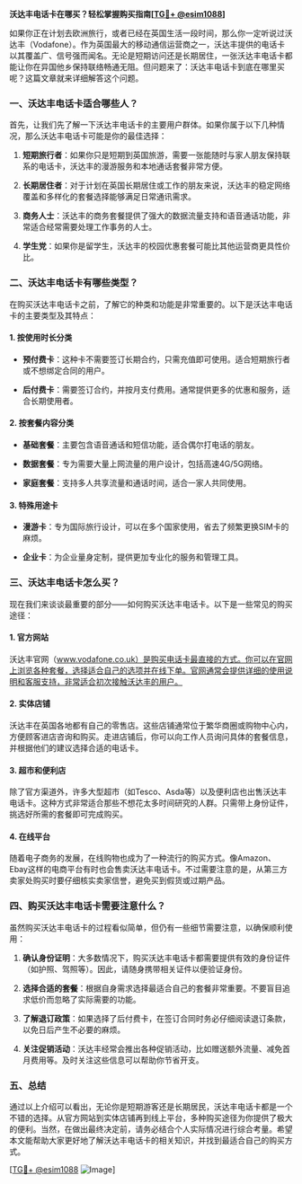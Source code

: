 **沃达丰电话卡在哪买？轻松掌握购买指南[[TG💪+ @esim1088](https://t.me/s/esim1088)]**

如果你正在计划去欧洲旅行，或者已经在英国生活一段时间，那么你一定听说过沃达丰（Vodafone）。作为英国最大的移动通信运营商之一，沃达丰提供的电话卡以其覆盖广、信号强而闻名。无论是短期访问还是长期居住，一张沃达丰电话卡都能让你在异国他乡保持联络畅通无阻。但问题来了：沃达丰电话卡到底在哪里买呢？这篇文章就来详细解答这个问题。

### 一、沃达丰电话卡适合哪些人？

首先，让我们先了解一下沃达丰电话卡的主要用户群体。如果你属于以下几种情况，那么沃达丰电话卡可能是你的最佳选择：

1. **短期旅行者**：如果你只是短期到英国旅游，需要一张能随时与家人朋友保持联系的电话卡，沃达丰的漫游服务和本地通话套餐非常方便。
   
2. **长期居住者**：对于计划在英国长期居住或工作的朋友来说，沃达丰的稳定网络覆盖和多样化的套餐选择能够满足日常通讯需求。

3. **商务人士**：沃达丰的商务套餐提供了强大的数据流量支持和语音通话功能，非常适合经常需要处理工作事务的人士。

4. **学生党**：如果你是留学生，沃达丰的校园优惠套餐可能比其他运营商更具性价比。

### 二、沃达丰电话卡有哪些类型？

在购买沃达丰电话卡之前，了解它的种类和功能是非常重要的。以下是沃达丰电话卡的主要类型及其特点：

#### 1. 按使用时长分类

- **预付费卡**：这种卡不需要签订长期合约，只需充值即可使用。适合短期旅行者或不想绑定合同的用户。
  
- **后付费卡**：需要签订合约，并按月支付费用。通常提供更多的优惠和服务，适合长期使用者。

#### 2. 按套餐内容分类

- **基础套餐**：主要包含语音通话和短信功能，适合偶尔打电话的朋友。

- **数据套餐**：专为需要大量上网流量的用户设计，包括高速4G/5G网络。

- **家庭套餐**：支持多人共享流量和通话时间，适合一家人共同使用。

#### 3. 特殊用途卡

- **漫游卡**：专为国际旅行设计，可以在多个国家使用，省去了频繁更换SIM卡的麻烦。

- **企业卡**：为企业量身定制，提供更加专业化的服务和管理工具。

### 三、沃达丰电话卡怎么买？

现在我们来谈谈最重要的部分——如何购买沃达丰电话卡。以下是一些常见的购买途径：

#### 1. 官方网站

沃达丰官网（www.vodafone.co.uk）是购买电话卡最直接的方式。你可以在官网上浏览各种套餐，选择适合自己的选项并在线下单。官网通常会提供详细的使用说明和客服支持，非常适合初次接触沃达丰的用户。

#### 2. 实体店铺

沃达丰在英国各地都有自己的零售店。这些店铺通常位于繁华商圈或购物中心内，方便顾客进店咨询和购买。走进店铺后，你可以向工作人员询问具体的套餐信息，并根据他们的建议选择合适的电话卡。

#### 3. 超市和便利店

除了官方渠道外，许多大型超市（如Tesco、Asda等）以及便利店也出售沃达丰电话卡。这种方式非常适合那些不想花太多时间研究的人群。只需带上身份证件，挑选好所需的套餐即可完成购买。

#### 4. 在线平台

随着电子商务的发展，在线购物也成为了一种流行的购买方式。像Amazon、Ebay这样的电商平台有时也会售卖沃达丰电话卡。不过需要注意的是，从第三方卖家处购买时要仔细核实卖家信誉，避免买到假货或过期产品。

### 四、购买沃达丰电话卡需要注意什么？

虽然购买沃达丰电话卡的过程看似简单，但仍有一些细节需要注意，以确保顺利使用：

1. **确认身份证明**：大多数情况下，购买沃达丰电话卡都需要提供有效的身份证件（如护照、驾照等）。因此，请随身携带相关证件以便验证身份。

2. **选择合适的套餐**：根据自身需求选择最适合自己的套餐非常重要。不要盲目追求低价而忽略了实际需要的功能。

3. **了解退订政策**：如果选择了后付费卡，在签订合同时务必仔细阅读退订条款，以免日后产生不必要的麻烦。

4. **关注促销活动**：沃达丰经常会推出各种促销活动，比如赠送额外流量、减免首月费用等。及时关注这些信息可以帮助你节省开支。

### 五、总结

通过以上介绍可以看出，无论你是短期游客还是长期居民，沃达丰电话卡都是一个不错的选择。从官方网站到实体店铺再到线上平台，多种购买途径为你提供了极大的便利。当然，在做出最终决定前，请务必结合个人实际情况进行综合考量。希望本文能帮助大家更好地了解沃达丰电话卡的相关知识，并找到最适合自己的购买方式。

[[TG💪+ @esim1088](https://t.me/s/esim1088) ![Image](https://i.postimg.cc/4NQfJmqS/Snipaste-2025-05-13-00-14-12.png)]